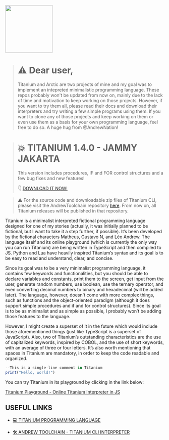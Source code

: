 <img src="https://redwars22.github.io/Titanium/titanium.png" width="150" height="150"/>

> # ⚠️ Dear user,
> Titanium and Arctic are two projects of mine and my goal was to implement an intepreted minimalistic programming language.
> These repos probably won't be updated from now on, mainly due to the lack of time and motivation to keep working on those projects.
> However, if you want to try them all, please read their docs and download their interpreters and try writing a few simple programs using them. If you want to clone any of those projects and keep working on them or even use them as a basis for your own programming language, feel free to do so.
> A huge hug from @AndrewNation!

> # 💥️ TITANIUM 1.4.0 - JAMMY JAKARTA
> This version includes procedures, IF and FOR control structures and a few bug fixes and new features!
>
> 👇️ [DOWNLOAD IT NOW!](https://github.com/Redwars22/AndrewToolchain/releases/tag/v1.4.0-release-candidate)


> ⚠️ For the source code and downloadable zip files of Titanium CLI, please visit the AndrewToolchain repository [here](https://github.com/Redwars22/AndrewToolchain). From now on, all Titanium releases will be published in that repository.

Titanium is a minimalist interpreted fictional programming language designed for one of my stories (actually, it was initially planned to be fictional, but I want to take it a step further, if possible). It’s been developed by the fictional characters Matheus, Gustavo N, and Léo Andrew. The language itself and its online playground (which is currently the only way you can run Titanium) are being written in TypeScript and then compiled to JS. Python and Lua have heavily inspired Titanium’s syntax and its goal is to be easy to read and understand, clear, and concise. 

Since its goal was to be a very minimalist programming language, it contains few keywords and functionalities, but you should be able to declare variables and constants, print them to the screen, get input from the user, generate random numbers, use boolean, use the ternary operator, and even converting decimal numbers to binary and hexadecimal (will be added later). The language, however, doesn't come with more complex things, such as functions and the object-oriented paradigm (although it does support simple procedures and if and for control structures). Since its goal is to be as minimalist and as simple as possible, I probably won’t be adding those features to the language. 

However, I might create a superset of it in the future which would include those aforementioned things (just like TypeScript is a superset of JavaScript). Also, two of Titanium’s outstanding characteristics are the use of capitalized keywords, inspired by COBOL, and the use of short keywords, with an average of three or four letters. It’s also worth mentioning that spaces in Titanium are mandatory, in order to keep the code readable and organized.

```jsx
--This is a single-line comment in Titanium
print("Hello, world!")
```

You can try Titanium in its playground by clicking in the link below:

[Titanium Playground - Online Titanium Interpreter in JS](https://redwars22.github.io/Titanium/titanium/playground.html)

## USEFUL LINKS

- [💻️ TITANIUM PROGRAMMING LANGUAGE](https://leoandrew.notion.site/TITANIUM-PROGRAMMING-LANGUAGE-57522923b2d64fc4ad2a98408289e23e)

- [🛠️ ANDREW TOOLCHAIN - TITANIUM CLI INTERPRETER](https://leoandrew.notion.site/ANDREW-TOOLCHAIN-TITANIUM-INTERPRETER-d6ad9f83ba284453b98853c9cb40687c)
